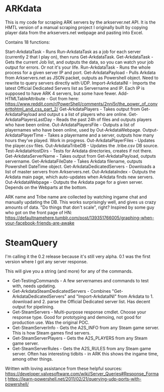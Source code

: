 # ARKdata
This is my code for scraping ARK servers by the arkserver.net API. It is the HMTL version of a manual scraping project I originally built by copying player data from the arkservers.net webpage and pasting into Excel.


Contains 18 functions:

Start-ArkdataTask - Runs Run-ArkdataTask as a job for each server (currently 2 that I play on), then runs Get-ArkdataTask.
Get-ArkdataTask - Gets the current Job list, and outputs the data, so you can watch your job output for errors. Or not it's your life.
Run-ArkdataTask - Runs the whole process for a given server IP and port.
Get-ArkdataPayload - Pulls Arkdata from Arkservers.net as JSON packet, outputs as Powershell object. Need to rewrite to query servers directly with UDP.
Import-ArkdataINI - Imports the latest Official Dedicated Servers list as Servername and IP. Each IP is supposed to have ARK 4 servers, but some have fewer.
Add-HTMLTableAttribute - Got from here: https://www.reddit.com/r/PowerShell/comments/2nni5r/the_power_of_converttohtml_and_css_part_2/
Get-ArkdataPlayers - Takes output from Get-ArkdataPayload and output s a list of players who are online.
Get-ArkdataPlayersLastDay - Reads the past 24h of files and outputs players who have been online.
Out-ArkdataPlayersFile - Outputs a list of playernames who have been online, used by Out-ArkdataWebpage.
Output-ArkdataPlayerTime - Takes a playername and a server, outputs how many hours they've played. Work in progress.
Out-ArkdataPlayerFiles - Updates the player.csv files.
Out-ArkdataTribeDB - Updates the .tribe.csv DB source.
Test-ArkdataHostDirs - Tests for Arkdata directories, creates if not there.
Get-ArkdataServerName - Takes output from Get-ArkdataPayload, outputs servername.
Get-ArkdataFileDate - Takes Arkdata filename, outputs Powershell DateTime object.
Get-ArkdataDedicatedServers - Downloads a list of master servers from Arkservers.net.
Out-ArkdataIndex - Outputs the Arkdata main page, which auto-updates when Arkdata finds new servers.
Out-ArkdataWebpage - Outputs the Arkdata page for a given server. Depends on the Webparts at the bottom.


ARK name and Tribe name are collected by watching ingame chat and manually updating the DB. This works surprisingly well, and gives us crazy amounts of data. "Do things that don't scale", right? Inspired by some guy who got on the front page of HN:
https://defaultnamehere.tumblr.com/post/139351766005/graphing-when-your-facebook-friends-are-awake



# SteamQuery
I'm calling it the 0.2 release because it's still very alpha. 
0.1 was the first version where I got any server response. 

This will give you a string (and more) for any of the commands. 

- Get-TestingCommands - A few servernames and commands to test with, needs updating.
- Get-ArkdataSteamDedicatedServers - Combines "Get-ArkdataDedicatedServers" and "Import-ArkdataINI" from Arkdata to 1. download and 2. parse the Official Dedicated server list. Has decent output for pipelining.
- Get-SteamServers - Multi-purpose response cmdlet. Choose your response type. Good for prototyping and demoing, not good for production use. Was the original POC.
- Get-SteamServerInfo - Gets the A2S_INFO from any Steam game server. This is how Steam games find servers.
- Get-SteamServerPlayers - Gets the A2S_PLAYERS from any Steam game server.  
- Get-SteamServerRules - Gets the A2S_RULES from any Steam game server. Often has interesting tidbits - in ARK this shows the ingame time, among other things.

Written with loving assistance from these helpful sources:
https://developer.valvesoftware.com/wiki/Server_Queries#Response_Format
https://learn-powershell.net/2011/02/21/querying-udp-ports-with-powershell/
